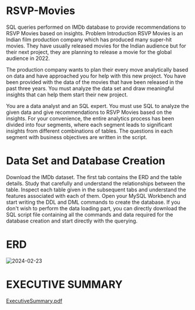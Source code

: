 # RSVP-Movies
SQL queries performed on IMDb database to provide recommendations to RSVP Movies based on insights.
Problem Introduction
RSVP Movies is an Indian film production company which has produced many super-hit movies. They have usually released movies for the Indian audience but for their next project, they are planning to release a movie for the global audience in 2022.

The production company wants to plan their every move analytically based on data and have approached you for help with this new project. You have been provided with the data of the movies that have been released in the past three years. You must analyze the data set and draw meaningful insights that can help them start their new project.

You are a data analyst and an SQL expert. You must use SQL to analyze the given data and give recommendations to RSVP Movies based on the insights. For your convenience, the entire analytics process has been divided into four segments, where each segment leads to significant insights from different combinations of tables. The questions in each segment with business objectives are written in the script.

# Data Set and Database Creation
Download the IMDb dataset.
The first tab contains the ERD and the table details. Study that carefully and understand the relationships between the table.
Inspect each table given in the subsequent tabs and understand the features associated with each of them.
Open your MySQL Workbench and start writing the DDL and DML commands to create the database.
If you don't wish to perform the data loading part, you can directly download the SQL script file containing all the commands and data required for the database creation and start directly with the querying.
# ERD
![2024-02-23](https://github.com/SharmilaSherinRYZ/RSVP-Movies/assets/156569782/2eeb7eaa-4345-49d1-9dce-c49d978468d5)


# EXECUTIVE SUMMARY

[ExecutiveSummary.pdf](https://github.com/SharmilaSherinRYZ/RSVP-Movies/files/14383011/ExecutiveSummary.pdf)

